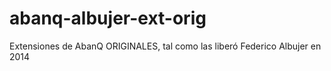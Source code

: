 # abanq-albujer-ext-orig
Extensiones de AbanQ ORIGINALES, tal como las liberó Federico Albujer en 2014
